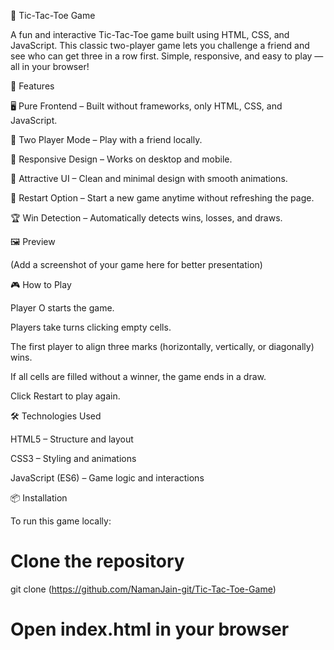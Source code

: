 🎯 Tic-Tac-Toe Game

A fun and interactive Tic-Tac-Toe game built using HTML, CSS, and JavaScript. This classic two-player game lets you challenge a friend and see who can get three in a row first. Simple, responsive, and easy to play — all in your browser!

🚀 Features

🖥 Pure Frontend – Built without frameworks, only HTML, CSS, and JavaScript.

👥 Two Player Mode – Play with a friend locally.

📱 Responsive Design – Works on desktop and mobile.

🎨 Attractive UI – Clean and minimal design with smooth animations.

🔄 Restart Option – Start a new game anytime without refreshing the page.

🏆 Win Detection – Automatically detects wins, losses, and draws.

🖼 Preview

(Add a screenshot of your game here for better presentation)

🎮 How to Play

Player O starts the game.

Players take turns clicking empty cells.

The first player to align three marks (horizontally, vertically, or diagonally) wins.

If all cells are filled without a winner, the game ends in a draw.

Click Restart to play again.

🛠 Technologies Used

HTML5 – Structure and layout

CSS3 – Styling and animations

JavaScript (ES6) – Game logic and interactions

📦 Installation

To run this game locally:

# Clone the repository
git clone (https://github.com/NamanJain-git/Tic-Tac-Toe-Game)

# Open index.html in your browser
